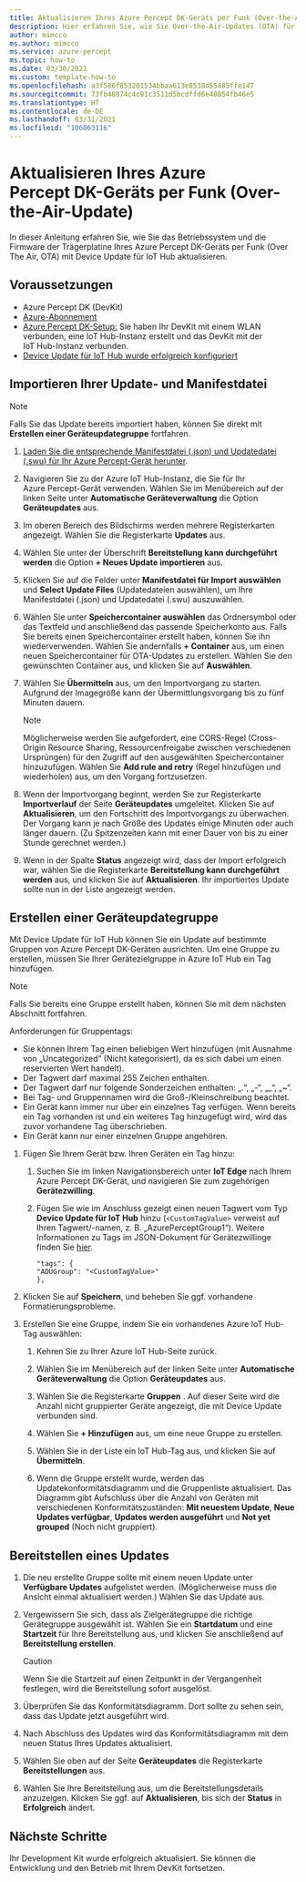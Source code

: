 ```yaml
---
title: Aktualisieren Ihres Azure Percept DK-Geräts per Funk (Over-the-Air-Update)
description: Hier erfahren Sie, wie Sie Over-the-Air-Updates (OTA) für Ihr Azure Percept DK-Gerät erhalten.
author: mimcco
ms.author: mimcco
ms.service: azure-percept
ms.topic: how-to
ms.date: 03/30/2021
ms.custom: template-how-to
ms.openlocfilehash: a3f586f853201534bbaa613e8538d55485ffe147
ms.sourcegitcommit: 73fb48074c4c91c3511d5bcdffd6e40854fb46e5
ms.translationtype: HT
ms.contentlocale: de-DE
ms.lasthandoff: 03/31/2021
ms.locfileid: "106063116"
---
```

# <a name="update-your-azure-percept-dk-over-the-air-ota"></a>Aktualisieren Ihres Azure Percept DK-Geräts per Funk (Over-the-Air-Update)

In dieser Anleitung erfahren Sie, wie Sie das Betriebssystem und die Firmware der Trägerplatine Ihres Azure Percept DK-Geräts per Funk (Over The Air, OTA) mit Device Update für IoT Hub aktualisieren.

## <a name="prerequisites"></a>Voraussetzungen

- Azure Percept DK (DevKit)
- [Azure-Abonnement](https://azure.microsoft.com/free/)
- [Azure Percept DK-Setup:](./quickstart-percept-dk-set-up.md) Sie haben Ihr DevKit mit einem WLAN verbunden, eine IoT Hub-Instanz erstellt und das DevKit mit der IoT Hub-Instanz verbunden.
- [Device Update für IoT Hub wurde erfolgreich konfiguriert](./how-to-set-up-over-the-air-updates.md)

## <a name="import-your-update-file-and-manifest-file"></a>Importieren Ihrer Update- und Manifestdatei

> [!NOTE]
> Falls Sie das Update bereits importiert haben, können Sie direkt mit **Erstellen einer Geräteupdategruppe** fortfahren.

1. [Laden Sie die entsprechende Manifestdatei (.json) und Updatedatei (.swu) für Ihr Azure Percept-Gerät herunter](https://go.microsoft.com/fwlink/?linkid=2155625).

1. Navigieren Sie zu der Azure IoT Hub-Instanz, die Sie für Ihr Azure Percept-Gerät verwenden. Wählen Sie im Menübereich auf der linken Seite unter **Automatische Geräteverwaltung** die Option **Geräteupdates** aus.

1. Im oberen Bereich des Bildschirms werden mehrere Registerkarten angezeigt. Wählen Sie die Registerkarte **Updates** aus.

1. Wählen Sie unter der Überschrift **Bereitstellung kann durchgeführt werden** die Option **+ Neues Update importieren** aus.

1. Klicken Sie auf die Felder unter **Manifestdatei für Import auswählen** und **Select Update Files** (Updatedateien auswählen), um Ihre Manifestdatei (.json) und Updatedatei (.swu) auszuwählen.

1. Wählen Sie unter **Speichercontainer auswählen** das Ordnersymbol oder das Textfeld und anschließend das passende Speicherkonto aus. Falls Sie bereits einen Speichercontainer erstellt haben, können Sie ihn wiederverwenden. Wählen Sie andernfalls **+ Container** aus, um einen neuen Speichercontainer für OTA-Updates zu erstellen. Wählen Sie den gewünschten Container aus, und klicken Sie auf **Auswählen**.

1. Wählen Sie **Übermitteln** aus, um den Importvorgang zu starten. Aufgrund der Imagegröße kann der Übermittlungsvorgang bis zu fünf Minuten dauern.

    > [!NOTE]
    > Möglicherweise werden Sie aufgefordert, eine CORS-Regel (Cross-Origin Resource Sharing, Ressourcenfreigabe zwischen verschiedenen Ursprüngen) für den Zugriff auf den ausgewählten Speichercontainer hinzuzufügen. Wählen Sie **Add rule and retry** (Regel hinzufügen und wiederholen) aus, um den Vorgang fortzusetzen.

1. Wenn der Importvorgang beginnt, werden Sie zur Registerkarte **Importverlauf** der Seite **Geräteupdates** umgeleitet. Klicken Sie auf **Aktualisieren**, um den Fortschritt des Importvorgangs zu überwachen. Der Vorgang kann je nach Größe des Updates einige Minuten oder auch länger dauern. (Zu Spitzenzeiten kann mit einer Dauer von bis zu einer Stunde gerechnet werden.)

1. Wenn in der Spalte **Status** angezeigt wird, dass der Import erfolgreich war, wählen Sie die Registerkarte **Bereitstellung kann durchgeführt werden** aus, und klicken Sie auf **Aktualisieren**. Ihr importiertes Update sollte nun in der Liste angezeigt werden.

## <a name="create-a-device-update-group"></a>Erstellen einer Geräteupdategruppe

Mit Device Update für IoT Hub können Sie ein Update auf bestimmte Gruppen von Azure Percept DK-Geräten ausrichten. Um eine Gruppe zu erstellen, müssen Sie Ihrer Gerätezielgruppe in Azure IoT Hub ein Tag hinzufügen.

> [!NOTE]
> Falls Sie bereits eine Gruppe erstellt haben, können Sie mit dem nächsten Abschnitt fortfahren.

Anforderungen für Gruppentags:

- Sie können Ihrem Tag einen beliebigen Wert hinzufügen (mit Ausnahme von „Uncategorized“ (Nicht kategorisiert), da es sich dabei um einen reservierten Wert handelt).
- Der Tagwert darf maximal 255 Zeichen enthalten.
- Der Tagwert darf nur folgende Sonderzeichen enthalten: „.“, „-“, „_“, „~“.
- Bei Tag- und Gruppennamen wird die Groß-/Kleinschreibung beachtet.
- Ein Gerät kann immer nur über ein einzelnes Tag verfügen. Wenn bereits ein Tag vorhanden ist und ein weiteres Tag hinzugefügt wird, wird das zuvor vorhandene Tag überschrieben.
- Ein Gerät kann nur einer einzelnen Gruppe angehören.

1. Fügen Sie Ihrem Gerät bzw. Ihren Geräten ein Tag hinzu:

    1. Suchen Sie im linken Navigationsbereich unter **IoT Edge** nach Ihrem Azure Percept DK-Gerät, und navigieren Sie zum zugehörigen **Gerätezwilling**.

    1. Fügen Sie wie im Anschluss gezeigt einen neuen Tagwert vom Typ **Device Update für IoT Hub** hinzu (```<CustomTagValue>``` verweist auf Ihren Tagwert/-namen, z. B. „AzurePerceptGroup1“). Weitere Informationen zu Tags im JSON-Dokument für Gerätezwillinge finden Sie [hier](../iot-hub/iot-hub-devguide-device-twins.md#device-twins).

        ```
        "tags": {
        "ADUGroup": "<CustomTagValue>"
        },
        ```

1. Klicken Sie auf **Speichern**, und beheben Sie ggf. vorhandene Formatierungsprobleme.

1. Erstellen Sie eine Gruppe, indem Sie ein vorhandenes Azure IoT Hub-Tag auswählen:

    1. Kehren Sie zu Ihrer Azure IoT Hub-Seite zurück.

    1. Wählen Sie im Menübereich auf der linken Seite unter **Automatische Geräteverwaltung** die Option **Geräteupdates** aus.

    1. Wählen Sie die Registerkarte **Gruppen** . Auf dieser Seite wird die Anzahl nicht gruppierter Geräte angezeigt, die mit Device Update verbunden sind.

    1. Wählen Sie **+ Hinzufügen** aus, um eine neue Gruppe zu erstellen.

    1. Wählen Sie in der Liste ein IoT Hub-Tag aus, und klicken Sie auf **Übermitteln**.

    1. Wenn die Gruppe erstellt wurde, werden das Updatekonformitätsdiagramm und die Gruppenliste aktualisiert. Das Diagramm gibt Aufschluss über die Anzahl von Geräten mit verschiedenen Konformitätszuständen: **Mit neuestem Update**, **Neue Updates verfügbar**, **Updates werden ausgeführt** und **Not yet grouped** (Noch nicht gruppiert).

## <a name="deploy-an-update"></a>Bereitstellen eines Updates

1. Die neu erstellte Gruppe sollte mit einem neuen Update unter **Verfügbare Updates** aufgelistet werden. (Möglicherweise muss die Ansicht einmal aktualisiert werden.) Wählen Sie das Update aus.

1. Vergewissern Sie sich, dass als Zielgerätegruppe die richtige Gerätegruppe ausgewählt ist. Wählen Sie ein **Startdatum** und eine **Startzeit** für Ihre Bereitstellung aus, und klicken Sie anschließend auf **Bereitstellung erstellen**.

    > [!CAUTION]
    > Wenn Sie die Startzeit auf einen Zeitpunkt in der Vergangenheit festlegen, wird die Bereitstellung sofort ausgelöst.

1. Überprüfen Sie das Konformitätsdiagramm. Dort sollte zu sehen sein, dass das Update jetzt ausgeführt wird.

1. Nach Abschluss des Updates wird das Konformitätsdiagramm mit dem neuen Status Ihres Updates aktualisiert.

1. Wählen Sie oben auf der Seite **Geräteupdates** die Registerkarte **Bereitstellungen** aus.

1. Wählen Sie Ihre Bereitstellung aus, um die Bereitstellungsdetails anzuzeigen. Klicken Sie ggf. auf **Aktualisieren**, bis sich der **Status** in **Erfolgreich** ändert.

## <a name="next-steps"></a>Nächste Schritte

Ihr Development Kit wurde erfolgreich aktualisiert. Sie können die Entwicklung und den Betrieb mit Ihrem DevKit fortsetzen.